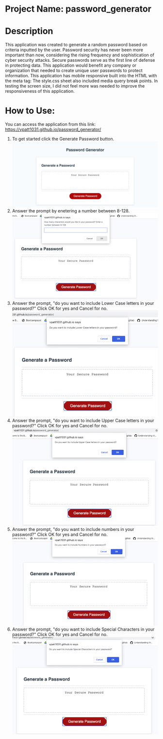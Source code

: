 # Project Name: password_generator
# Description
This application was created to generate a random password based on criteria inputted by the user. Password security has never been more important than now, considering the rising frequency and sophistication of cyber security attacks. Secure passwords serve as the first line of defense in protecting data. This application would benefit any company or organization that needed to create unique user passwords to protect information. This application has mobile responsive built into the HTML with the meta tag: <meta name="viewport" content="width=device-width, initial-scale=1.0" /> The style.css sheet also included media query break points. In testing the screen size, I did not feel more was needed to improve the responsiveness of this application. 
# How to Use:
You can access the application from this link: https://vpatt1031.github.io/password_generator/

1. To get started click the Generate Password button.
![alttag](/assets/screenshot-vpatt1031-github-io-password_generator-1607366098217.png)
2. Answer the prompt by enetering a number between 8-128.
![alttag](/assets/screenshot_enter_number.png)
3. Answer the prompt, "do you want to include Lower Case letters in your password?" Click OK for yes and Cancel for no.
![alttag](/assets/screenshot_lowercase.png)
4. Answer the prompt, "do you want to include Upper Case letters in your password?" Click OK for yes and Cancel for no.
![alttag](/assets/screenshot_uppercase.png)
5. Answer the prompt, "do you want to include numbers in your password?" Click OK for yes and Cancel for no.
![alttag](/assets/screenshot_include_numbers.png)
6. Answer the prompt, "do you want to include Special Characters in your password?" Click OK for yes and Cancel for no.
![alttag](/assets/screenshot_special_char.png)